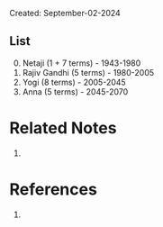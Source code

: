 Created: September-02-2024

## List

0. Netaji (1 + 7 terms) - 1943-1980
1. Rajiv Gandhi (5 terms) - 1980-2005
2. Yogi (8 terms) - 2005-2045
3. Anna (5 terms) - 2045-2070

# Related Notes

1. 
# References

1. 